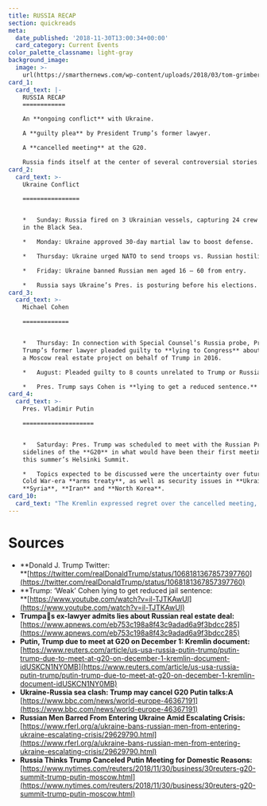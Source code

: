 ```yaml
---
title: RUSSIA RECAP
section: quickreads
meta:
  date_published: '2018-11-30T13:00:34+00:00'
  card_category: Current Events
color_palette_classname: light-gray
background_image:
  image: >-
    url(https://smarthernews.com/wp-content/uploads/2018/03/tom-grimbert-561706-unsplash-scaled.jpg)
card_1:
  card_text: |-
    RUSSIA RECAP
    ============

    An **ongoing conflict** with Ukraine.

    A **guilty plea** by President Trump’s former lawyer.

    A **cancelled meeting** at the G20.

    Russia finds itself at the center of several controversial stories.
card_2:
  card_text: >-
    Ukraine Conflict

    ================


    *   Sunday: Russia fired on 3 Ukrainian vessels, capturing 24 crew members
    in the Black Sea.

    *   Monday: Ukraine approved 30-day martial law to boost defense.

    *   Thursday: Ukraine urged NATO to send troops vs. Russian hostility.

    *   Friday: Ukraine banned Russian men aged 16 – 60 from entry.

    *   Russia says Ukraine’s Pres. is posturing before his elections.
card_3:
  card_text: >-
    Michael Cohen

    =============


    *   Thursday: In connection with Special Counsel’s Russia probe, Pres.
    Trump’s former lawyer pleaded guilty to **lying to Congress** about pursuing
    a Moscow real estate project on behalf of Trump in 2016.

    *   August: Pleaded guilty to 8 counts unrelated to Trump or Russia.

    *   Pres. Trump says Cohen is **lying to get a reduced sentence.**
card_4:
  card_text: >-
    Pres. Vladimir Putin

    ====================


    *   Saturday: Pres. Trump was scheduled to meet with the Russian Pres. on
    sidelines of the **G20** in what would have been their first meeting since
    this summer’s Helsinki Summit.

    *   Topics expected to be discussed were the uncertainty over future of a
    Cold War-era **arms treaty**, as well as security issues in **Ukraine**,
    **Syria**, **Iran** and **North Korea**.
card_10:
  card_text: "The Kremlin expressed regret over the cancelled meeting, but a foreign ministry spokeswoman quoted by Russian news agencies questioned the motivation for cancelling the meeting, saying \"I believe we should look for answers in the U.S. domestic political situation.a\x1D\n\n[view sources](https://smarthernews.com/18-11-30-russia/)"
---
```

Sources
=======

*   **Donald J. Trump Twitter:  
    **[https://twitter.com/realDonaldTrump/status/1068181367857397760](https://twitter.com/realDonaldTrump/status/1068181367857397760)
*   **Trump: ‘Weak’ Cohen lying to get reduced jail sentence:  
    **[https://www.youtube.com/watch?v=il-TJTKAwUI](https://www.youtube.com/watch?v=il-TJTKAwUI)
*   **Trumpas ex-lawyer admits lies about Russian real estate deal:**  
    [https://www.apnews.com/eb753c198a8f43c9adad6a9f3bdcc285](https://www.apnews.com/eb753c198a8f43c9adad6a9f3bdcc285)
*   **Putin, Trump due to meet at G20 on December 1: Kremlin document:**  
    [https://www.reuters.com/article/us-usa-russia-putin-trump/putin-trump-due-to-meet-at-g20-on-december-1-kremlin-document-idUSKCN1NY0MB](https://www.reuters.com/article/us-usa-russia-putin-trump/putin-trump-due-to-meet-at-g20-on-december-1-kremlin-document-idUSKCN1NY0MB)
*   **Ukraine-Russia sea clash: Trump may cancel G20 Putin talks:A**  
    [https://www.bbc.com/news/world-europe-46367191](https://www.bbc.com/news/world-europe-46367191)
*   **Russian Men Barred From Entering Ukraine Amid Escalating Crisis:**  
    [https://www.rferl.org/a/ukraine-bans-russian-men-from-entering-ukraine-escalating-crisis/29629790.html](https://www.rferl.org/a/ukraine-bans-russian-men-from-entering-ukraine-escalating-crisis/29629790.html)
*   **Russia Thinks Trump Canceled Putin Meeting for Domestic Reasons:**  
    [https://www.nytimes.com/reuters/2018/11/30/business/30reuters-g20-summit-trump-putin-moscow.html](https://www.nytimes.com/reuters/2018/11/30/business/30reuters-g20-summit-trump-putin-moscow.html)